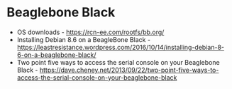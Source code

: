 # Beaglebone Black

* OS downloads - https://rcn-ee.com/rootfs/bb.org/
* Installing Debian 8.6 on a BeagleBone Black - https://leastresistance.wordpress.com/2016/10/14/installing-debian-8-6-on-a-beaglebone-black/
* Two point five ways to access the serial console on your Beaglebone Black - https://dave.cheney.net/2013/09/22/two-point-five-ways-to-access-the-serial-console-on-your-beaglebone-black